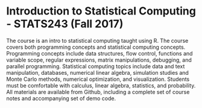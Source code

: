 # Introduction to Statistical Computing - STATS243 (Fall 2017)
The course is an intro to statistical computing taught using R. The course covers both programming concepts and statistical computing concepts. Programming concepts include data structures, flow control, functions and variable scope, regular expressions, matrix manipulations, debugging, and parallel programming. Statistical computing topics include data and text manipulation, databases, numerical linear algebra, simulation studies and Monte Carlo methods, numerical optimization, and visualization. Students must be comfortable with calculus, linear algebra, statistics, and probability. All materials are available from Github, including a complete set of course notes and accompanying set of demo code.
